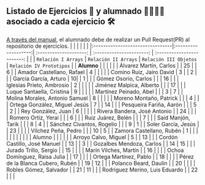## Listado de Ejercicios 📑 y alumnado 🏃‍♂️🏃‍♀️ asociado a cada ejercicio 🛠️

[A través del manual](https://github.com/isaiasfl/EjerciciosDWEC_23_24/blob/main/Como_hacer_Pull_Request.md), el alumnado debe de realizar un Pull Request(PR) al repositorio de ejercicios.
| | | | | |
|:--------------------------------|:-------------------:| :--------------------: | :----------------------: | :------------------------: |
| | `Relación I Arrays` | `Relación II Arrays` | `Relación III Objetos` | `Relación IV Prototipos` |
| **Alumno** | | | | |
| Álvarez Martín, Carlos | | 25 | | 6 |
| Amador Castellano, Rafael | 4 | | | |
| Comino Ruiz, Jairo David | 3 | | 2 | |
| García García, Arturo | 10| | 1 | |
| Gómez Osorio, Carlos | | | 16 | |
| Iglesias Prieto, Ambrosio | 2 | | | |
| Jiménez Malpica, Alberto | | | 17 | |
| Luque Santaella, Cristina | 9 | | | |
| Martínez Peinado, Abel | | | 3 | 7 |
| Molina Morales, Antonio Samuel | 8 | | | |
| Moreno Montaño, Patrick | | | 4 | |
| Ortega González, Miguel Jesús | 7 | | 14 | |
| Pesqueira Fariña, Aarón | | | 5 | 2 |
| Rey González, Juan | 6 | | | |
| Rivera Bandera, José Antonio | | 24 | | |
| Romero Ortiz, Yerai | | | 6 | |
| Ruiz Juárez, Belén | | | 7 | |
| Said Manjón, Tarik | | | 8 | 4 |
| Sánchez Civantos, Rogelio | | | 9 | 1 |
| Soler García, Jesús | | 23 | | |
| Vílchez Peña, Pedro | | | 10 | 5 |
| Zamora Castellano, Rubén | 1 | | | |
| | | | | |
| Alumno | | | | |
| Arroyo Calvo, Miguel | 5 | | 13 | |
| Cordón Castillo, José Manuel | | 13 | | 3 |
| Gozalbes Mendoza, Carlos | | 14 | 15 | |
| Jurado Trillo, Sergio | | 15 | | |
| Marín Vilches, Martín | | 16 | | |
| Ochoa Domínguez, Raisa Julia | | 17 | | |
| Ortega Martínez, Pablo | | 18 | | |
| Pérez de la Blanca Cubero, Rubén | | 19 | 12 | |
| Polanco Beard, Daulin | | 20 | | |
| Robles Gómez, Salvador | | 21 | 11 | |
| Rodríguez Merino, Luis Eduardo | | 22 | | |

